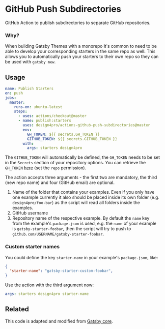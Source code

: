 # GitHub Push Subdirectories

GitHub Action to publish subdirectories to separate GitHub repositories.

### Why?

When building Gatsby Themes with a monorepo it's common to need to
be able to develop your corresponding starters in the same repo as
well. This allows you to automatically push your starters to their
own repo so they can be used with `gatsby new`.

## Usage

```yml
name: Publish Starters
on: push
jobs:
  master:
    runs-on: ubuntu-latest
    steps:
      - uses: actions/checkout@master
      - name: publish:starters
        uses: design4pro/actions-github-push-subdirectories@master
        env:
          GH_TOKEN: ${{ secrets.GH_TOKEN }}
          GITHUB_TOKEN: ${{ secrets.GITHUB_TOKEN }}
        with:
          args: starters design4pro
```

The `GITHUB_TOKEN` will automatically be defined, the `GH_TOKEN` needs to be set in the `Secrets` section of your repository options. You can retrieve the `GH_TOKEN` [here](https://github.com/settings/tokens) (set the `repo` permission).

The action accepts three arguments - the first two are mandatory, the third (new repo name) and four (GitHub email) are optional.

1. Name of the folder that contains your examples. Even if you only have one example currently it also should be placed inside its own folder (e.g. `design4pro/foo-bar`) as the script will read all folders inside the examples.
2. GitHub username
3. Repository name of the respective example. By default the `name` key from the example's `package.json` is used, e.g. the `name` of your example is `gatsby-starter-foobar`, then the script will try to push to `github.com/USERNAME/gatsby-starter-foobar`.

### Custom starter names

You could define the key `starter-name` in your example's `package.json`, like:

```json
{
  "starter-name": "gatsby-starter-custom-foobar",
}
```

Use the action with the third argument now:

```yml
args: starters design4pro starter-name
```

## Related

This code is adapted and modified from [Gatsby core](https://github.com/gatsbyjs/gatsby/blob/8933ca9b3bf2c9b4fd580dd437d8695c3be705b7/scripts/clone-and-validate.sh).
